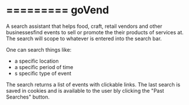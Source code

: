 =========
goVend 
=========

A search assistant that helps food, craft, retail vendors and other businessesfind events to sell or promote the their products of services at. The search will scope to whatever is entered into the search bar.

One can search things like:

- a specific location
- a specific period of time
- s specific type of event

The search returns a list of events with clickable links. The last search is saved in cookies and is available to the user bly clicking the "Past Searches" button.
